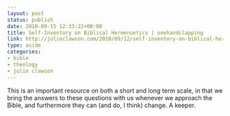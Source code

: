 ```yaml
---
layout: post
status: publish
date: 2010-09-15 12:33:22+00:00
title: Self-Inventory on Biblical Hermenuetics | onehandclapping
link: http://julieclawson.com/2010/09/12/self-inventory-on-biblical-hermenuetics/
type: aside
categories:
- bible
- theology
- julie clawson
---
```


This is an important resource on both a short and long term scale, in that we bring the answers to these questions with us whenever we approach the Bible, and furthermore they can (and do, I think) change. A keeper.
